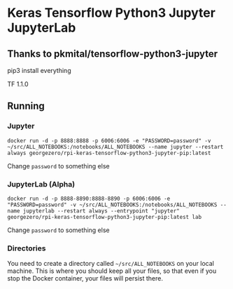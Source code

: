 Keras Tensorflow Python3 Jupyter JupyterLab
==========================

## Thanks to pkmital/tensorflow-python3-jupyter 

pip3 install everything

TF 1.1.0

## Running

### Jupyter 

```
docker run -d -p 8888:8888 -p 6006:6006 -e "PASSWORD=password" -v ~/src/ALL_NOTEBOOKS:/notebooks/ALL_NOTEBOOKS --name jupyter --restart always georgezero/rpi-keras-tensorflow-python3-jupyter-pip:latest
```

Change `password` to something else

### JupyterLab (Alpha)

```
docker run -d -p 8888-8890:8888-8890 -p 6006:6006 -e "PASSWORD=password" -v ~/src/ALL_NOTEBOOKS:/notebooks/ALL_NOTEBOOKS --name jupyterlab --restart always --entrypoint "jupyter" georgezero/rpi-keras-tensorflow-python3-jupyter-pip:latest lab
```

Change `password` to something else


### Directories

You need to create a directory called `~/src/ALL_NOTEBOOKS` on your local machine.  This is where you should keep all your files, so that even if you stop the Docker container, your files will persist there.


